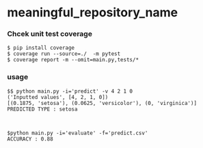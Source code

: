 # meaningful_repository_name
### Chcek unit test coverage
```
$ pip install coverage
$ coverage run --source=./  -m pytest
$ coverage report -m --omit=main.py,tests/*

```


### usage
```
$$ python main.py -i='predict' -v 4 2 1 0
('Inputted values', [4, 2, 1, 0])
[(0.1875, 'setosa'), (0.0625, 'versicolor'), (0, 'virginica')]
PREDICTED TYPE : setosa



$python main.py -i='evaluate' -f='predict.csv'
ACCURACY : 0.88


```